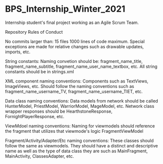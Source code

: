 # BPS_Internship_Winter_2021
Internship student's final project working as an Agile Scrum Team.


Repository Rules of Conduct

No commits larger than:
15 files
1000 lines of code maximum.
Special exceptions are made for relative changes such as drawable updates, imports, etc.

String constants:
Naming convetion should be: fragment_name_title, fragment_name_subtitle, fragment_name_user_name_textbox, etc.
All string constants should be in strings.xml

XML component naming conventions:
Components such as TextViews, ImageViews, etc. Should follow the naming conventions such as fragment_name_username_TV, fragment_name_username_TIET, etc.

Data class naming conventions:
Data models from network should be called HunterModel, PriestModel, WarriorModel, MageModel, etc.
Network class wrapper responses should be HearthstoneResponse, FornightPlayerResponse, etc.

ViewMdoel naming conventions:
Naming for viewmodels should reference the fragment that utilizes that viewmode's logic FragmentViewModel

Fragment/Activity/Adapter/Etc naming conventions:
These classes should follow the same as viewmodels. They should have a distinct and descriptive name as well as the type of data class they are such as MainFragment, MainActivity, 
ClassesAdapter, etc.
